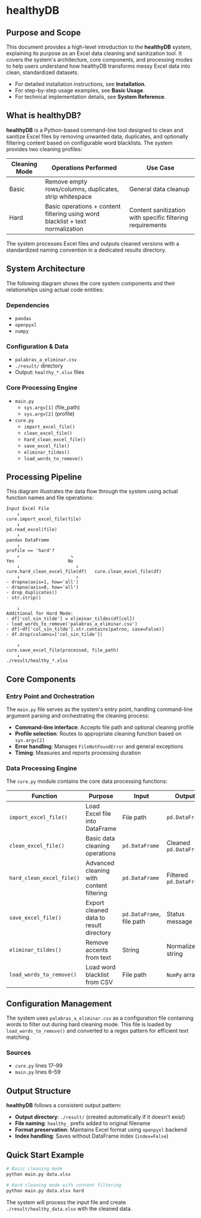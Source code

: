 # healthyDB

## Purpose and Scope

This document provides a high-level introduction to the **healthyDB** system, explaining its purpose as an Excel data cleaning and sanitization tool. It covers the system's architecture, core components, and processing modes to help users understand how healthyDB transforms messy Excel data into clean, standardized datasets.

- For detailed installation instructions, see **Installation**.
- For step-by-step usage examples, see **Basic Usage**.
- For technical implementation details, see **System Reference**.

## What is healthyDB?

**healthyDB** is a Python-based command-line tool designed to clean and sanitize Excel files by removing unwanted data, duplicates, and optionally filtering content based on configurable word blacklists. The system provides two cleaning profiles:

| Cleaning Mode | Operations Performed | Use Case |
|---------------|----------------------|----------|
| Basic         | Remove empty rows/columns, duplicates, strip whitespace | General data cleanup |
| Hard          | Basic operations + content filtering using word blacklist + text normalization | Content sanitization with specific filtering requirements |

The system processes Excel files and outputs cleaned versions with a standardized naming convention in a dedicated results directory.

## System Architecture

The following diagram shows the core system components and their relationships using actual code entities:

### Dependencies
- `pandas`
- `openpyxl`
- `numpy`

### Configuration & Data
- `palabras_a_eliminar.csv`
- `./result/` directory
- Output: `healthy_*.xlsx` files

### Core Processing Engine
- `main.py`
  - `sys.argv[1]` (file_path)
  - `sys.argv[2]` (profile)
- `cure.py`
  - `import_excel_file()`
  - `clean_excel_file()`
  - `hard_clean_excel_file()`
  - `save_excel_file()`
  - `eliminar_tildes()`
  - `load_words_to_remove()`

## Processing Pipeline

This diagram illustrates the data flow through the system using actual function names and file operations:

```text
Input Excel File
    ↓
cure.import_excel_file(file)
    ↓
pd.read_excel(file)
    ↓
pandas DataFrame
    ↓
profile == 'hard'?
    ↙                   ↘
Yes                    No
    ↓                     ↓
cure.hard_clean_excel_file(df)   cure.clean_excel_file(df)
    ↓                     ↓
- dropna(axis=1, how='all')  
- dropna(axis=0, how='all')  
- drop_duplicates()  
- str.strip()  

    ↓
Additional for Hard Mode:
- df['col_sin_tilde'] = eliminar_tildes(df[col])
- load_words_to_remove('palabras_a_eliminar.csv')
- df[~df['col_sin_tilde'].str.contains(patron, case=False)]
- df.drop(columns=['col_sin_tilde'])

    ↓
cure.save_excel_file(processed, file_path)
    ↓
./result/healthy_*.xlsx
```

## Core Components

### Entry Point and Orchestration

The `main.py` file serves as the system's entry point, handling command-line argument parsing and orchestrating the cleaning process:

- **Command-line interface**: Accepts file path and optional cleaning profile
- **Profile selection**: Routes to appropriate cleaning function based on `sys.argv[2]`
- **Error handling**: Manages `FileNotFoundError` and general exceptions
- **Timing**: Measures and reports processing duration

### Data Processing Engine

The `cure.py` module contains the core data processing functions:

| Function                | Purpose                                  | Input               | Output              |
|-------------------------|------------------------------------------|---------------------|---------------------|
| `import_excel_file()`   | Load Excel file into DataFrame           | File path           | `pd.DataFrame`      |
| `clean_excel_file()`    | Basic data cleaning operations           | `pd.DataFrame`      | Cleaned `pd.DataFrame` |
| `hard_clean_excel_file()` | Advanced cleaning with content filtering | `pd.DataFrame`      | Filtered `pd.DataFrame` |
| `save_excel_file()`     | Export cleaned data to result directory  | `pd.DataFrame`, file path | Status message  |
| `eliminar_tildes()`     | Remove accents from text                 | String              | Normalized string   |
| `load_words_to_remove()`| Load word blacklist from CSV             | File path           | `NumPy` array       |

## Configuration Management

The system uses `palabras_a_eliminar.csv` as a configuration file containing words to filter out during hard cleaning mode. This file is loaded by `load_words_to_remove()` and converted to a regex pattern for efficient text matching.

### Sources
- `cure.py` lines 17–99
- `main.py` lines 6–59

## Output Structure

**healthyDB** follows a consistent output pattern:

- **Output directory**: `./result/` (created automatically if it doesn't exist)
- **File naming**: `healthy_` prefix added to original filename
- **Format preservation**: Maintains Excel format using `openpyxl` backend
- **Index handling**: Saves without DataFrame index (`index=False`)

## Quick Start Example

```bash
# Basic cleaning mode
python main.py data.xlsx

# Hard cleaning mode with content filtering
python main.py data.xlsx hard
```

The system will process the input file and create `./result/healthy_data.xlsx` with the cleaned data.
```
